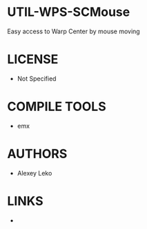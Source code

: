 UTIL-WPS-SCMouse
================

Easy access to Warp Center by mouse moving 


LICENSE
===============
* Not Specified

COMPILE TOOLS
===============
* emx

AUTHORS
===============
* Alexey Leko

LINKS
===============
* 
